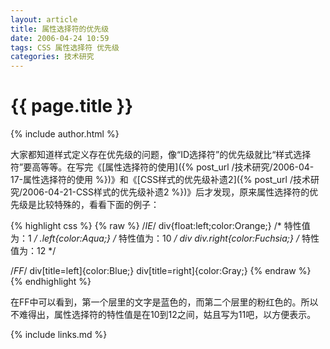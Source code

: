 ```yaml
---
layout: article
title: 属性选择符的优先级
date: 2006-04-24 10:59
tags: CSS 属性选择符 优先级
categories: 技术研究
---
```


# {{ page.title }}

{% include author.html %}

大家都知道样式定义存在优先级的问题，像“ID选择符”的优先级就比“样式选择符”要高等等。在写完《[属性选择符的使用]({% post_url /技术研究/2006-04-17-属性选择符的使用 %})》和《[CSS样式的优先级补遗2]({% post_url /技术研究/2006-04-21-CSS样式的优先级补遗2 %})》后才发现，原来属性选择符的优先级是比较特殊的，看看下面的例子：

{% highlight css %}
{% raw %}
/*IE*/
div{float:left;color:Orange;} /* 特性值为：1 */
.left{color:Aqua;} /* 特性值为：10 */
div div.right{color:Fuchsia;} /* 特性值为：12 */

/*FF*/
div[title=left]{color:Blue;}
div[title=right]{color:Gray;}
{% endraw %}
{% endhighlight %}


在FF中可以看到，第一个层里的文字是蓝色的，而第二个层里的粉红色的。所以不难得出，属性选择符的特性值是在10到12之间，姑且写为11吧，以方便表示。

{% include links.md %}